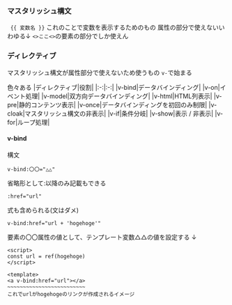 ### マスタリッシュ構文
` {{ 変数名 }}`
これのことで変数を表示するためのもの
属性の部分で使えないいわゆる↓
`<>ここ<>`の要素の部分でしか使えん

### ディレクティブ
マスタリッシュ構文が属性部分で使えないため使うもの
`v-`で始まる

色々ある
|ディレクティブ|役割|
|:-:|:-:|
|v-bind|データバインディング|
|v-on|イベント処理|
|v-model|双方向データバインディング|
|v-html|HTML列表示|
|v-pre|静的コンテンツ表示|
|v-once|データバインディングを初回のみ制限|
|v-cloak|マスタリッシュ構文の非表示|
|v-if|条件分岐|
|v-show|表示 / 非表示|
|v-for|ループ処理|

#### v-bind
構文
```
v-bind:〇〇="△△"
```
省略形として:以降のみ記載もできる
```
:href="url"
```
式も含められる(文はダメ)
```
v-bind:href="url + 'hogehoge'"
```
要素の〇〇属性の値として、テンプレート変数△△の値を設定する
↓
```
<script>
const url = ref(hogehoge)
</script>

<template>
<a v-bind:href="url"></a>
~~~~~~~~~~~~~~~~~~~~~~~~~
これでurlがhogehogeのリンクが作成されるイメージ
```
